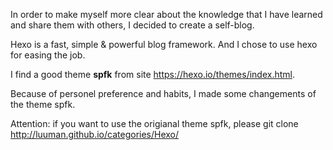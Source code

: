 
In order to make myself more clear about the knowledge that I have learned and share them with others, I decided to create a self-blog.

Hexo is a fast, simple & powerful blog framework. And I chose to use hexo for easing the job.

I find a good theme **spfk** from site https://hexo.io/themes/index.html. 

Because of personel preference and habits, I made some changements of the theme spfk.

Attention: if you want to use the origianal theme spfk, please git clone http://luuman.github.io/categories/Hexo/

